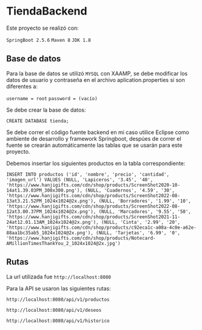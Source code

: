 # TiendaBackend

Este proyecto se realizó con: 

`SpringBoot 2.5.6`
`Maven 8`
`JDK 1.8`

## Base de datos

Para la base de datos se utilizó `MYSQL` con XAAMP, se debe modificar los datos de usuario y contraseña en el archivo aplication.properties si son diferentes a:

`username = root`
`password = (vacío)`

Se debe crear la base de datos:

`CREATE DATABASE tienda;`

Se debe correr el código fuente backend en mi caso utilice Eclipse como ambiente de desarrollo y  framework Springboot, despúes de correr el fuente se crearán automáticamente las tablas que se usarán para este proyecto.

Debemos insertar los siguientes productos en la tabla correspondiente:

`INSERT INTO productos ('id', 'nombre', 'precio', 'cantidad', 'imagen_url') VALUES (NULL, 'Lapiceros', '3.45', '40', 'https://www.hanjigifts.com/cdn/shop/products/ScreenShot2020-10-14at1.39.03PM_300x300.png'), (NULL, 'Cuadernos', '4.59', '30', 'https://www.hanjigifts.com/cdn/shop/products/ScreenShot2022-08-13at3.21.52PM_1024x1024@2x.png'), (NULL, 'Borradores', '1.99', '10', 'https://www.hanjigifts.com/cdn/shop/products/ScreenShot2022-08-12at3.00.37PM_1024x1024@2x.png'), (NULL, 'Marcadores', '9.55', '50', 'https://www.hanjigifts.com/cdn/shop/products/ScreenShot2021-11-24at12.01.13AM_1024x1024@2x.png'), (NULL, 'Cinta', '2.99', '20', 'https://www.hanjigifts.com/cdn/shop/products/c92eca1c-a08a-4c0e-a62e-88aa1bc35ab5_1024x1024@2x.png'), (NULL, 'Tarjetas', '6.99', '0', 'https://www.hanjigifts.com/cdn/shop/products/Notecard-AMillionTimesThankYou_2_1024x1024@2x.jpg')`

## Rutas

La url utilizada fue `http://localhost:8080`

Para la API se usaron las siguientes rutas:

`http://localhost:8080/api/v1/productos`

`http://localhost:8080/api/v1/deseos`

`http://localhost:8080/api/v1/historico`